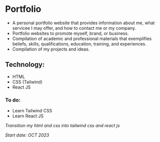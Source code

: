 # Portfolio
- A personal portfolio website that provides information about me, what servicee I may offer, and how to contact me or my company. 
- Portfolio websites  to promote myself, brand, or business.
- Compilation of academic and professional materials that exemplifies beliefs, skills, qualifications, education, training, and experiences.
- Compilation of my projects and ideas.

  
## Technology:
- HTML
- CSS (Tailwind)
- React JS

### To do:
- Learn Tailwind CSS
- Learn React JS


_Transition my html and css into tailwind css and react js_


_Start date: OCT 2023_
